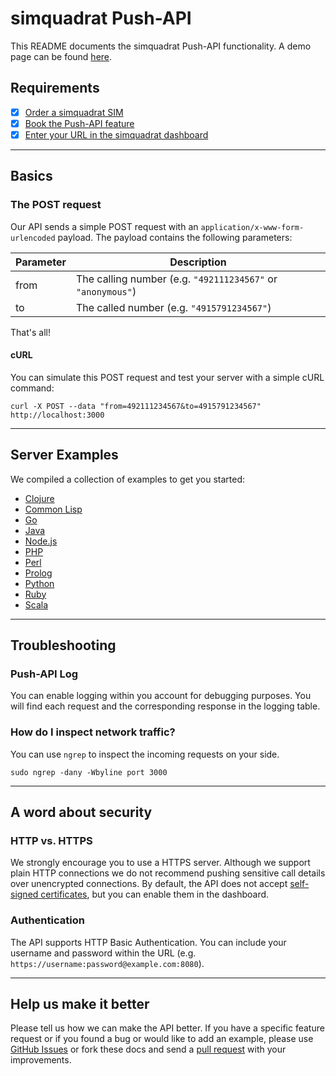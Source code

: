 # simquadrat Push-API

This README documents the simquadrat Push-API functionality. A demo page can be found [here](https://api.simquadrat.de).

## Requirements

* [x] [Order a simquadrat SIM](https://www.simquadrat.de)
* [x] [Book the Push-API feature](https://www.simquadrat.de/feature-store/push-api)
* [x] [Enter your URL in the simquadrat dashboard](https://www.simquadrat.de/dashboard)

***

## Basics

### The POST request

Our API sends a simple POST request with an `application/x-www-form-urlencoded` payload. The payload contains the following parameters:

Parameter | Description
--------- | -----------
from      | The calling number (e.g. `"492111234567"` or `"anonymous"`)
to        | The called number (e.g. `"4915791234567"`)

That's all!

#### cURL

You can simulate this POST request and test your server with a simple cURL command:

```shell
curl -X POST --data "from=492111234567&to=4915791234567" http://localhost:3000
```

***

## Server Examples

We compiled a collection of examples to get you started:

* [Clojure](https://github.com/sipgate/Push-API/tree/master/examples/clojure)
* [Common Lisp](https://github.com/sipgate/Push-API/tree/master/examples/commonlisp)
* [Go](https://github.com/sipgate/Push-API/tree/master/examples/go)
* [Java](https://github.com/sipgate/Push-API/tree/master/examples/java)
* [Node.js](https://github.com/sipgate/Push-API/tree/master/examples/nodejs)
* [PHP](https://github.com/sipgate/Push-API/tree/master/examples/php)
* [Perl](https://github.com/sipgate/Push-API/tree/master/examples/perl)
* [Prolog](https://github.com/sipgate/Push-API/tree/master/examples/prolog)
* [Python](https://github.com/sipgate/Push-API/tree/master/examples/python)
* [Ruby](https://github.com/sipgate/Push-API/tree/master/examples/ruby)
* [Scala](https://github.com/sipgate/Push-API/tree/master/examples/scala)

***

## Troubleshooting

### Push-API Log

You can enable logging within you account for debugging purposes. You will find each request and the corresponding response in the logging table.

### How do I inspect network traffic?

You can use ```ngrep``` to inspect the incoming requests on your side.
```shell
sudo ngrep -dany -Wbyline port 3000
```

***

## A word about security

### HTTP vs. HTTPS

We strongly encourage you to use a HTTPS server. Although we support plain HTTP connections we do not recommend pushing sensitive call details over unencrypted connections. By default, the API does not accept [self-signed certificates](http://stackoverflow.com/a/10176685), but you can enable them in the dashboard.

### Authentication

The API supports HTTP Basic Authentication. You can include your username and password within the URL (e.g. `https://username:password@example.com:8080`).

***

## Help us make it better

Please tell us how we can make the API better. If you have a specific feature request or if you found a bug or would like to add an example, please use [GitHub Issues](https://github.com/sipgate/Push-API/issues) or fork these docs and send a [pull request](https://github.com/sipgate/Push-API/pulls) with your improvements.

